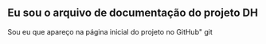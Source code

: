 ##  Eu sou o arquivo de documentação do projeto DH

Sou eu que apareço na página inicial do projeto no GitHub" git 